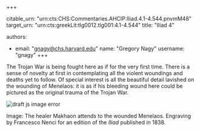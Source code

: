 +++


citable_urn: "urn:cts:CHS:Commentaries.AHCIP:Iliad.4.1-4.544.pnvmM48"
target_urn: "urn:cts:greekLit:tlg0012.tlg001:4.1-4.544"
title: "Iliad 4"

authors:
- email: "gnagy@chs.harvard.edu"
  name: "Gregory Nagy"
  username: "gnagy"
+++

<p>The Trojan War is being fought here as if for the very first time. There is a sense of novelty at first in contemplating all the violent woundings and deaths yet to follow. Of special interest is all the beautiful detail lavished on the wounding of Menelaos: it is as if his bleeding wound here could be pictured as the original trauma of the Trojan War.</p><p></p><span><img src="https://classical-inquiries.chs.harvard.edu/wp-content/uploads/2016/07/Screen-Shot-2016-07-22-at-9.53.30-AM.png" alt="draft js image error"/></span><p>Image: The healer Makhaon attends to the wounded Menelaos. Engraving by Francesco Nenci for an edition of the <em>Iliad</em> published in 1838.</p>